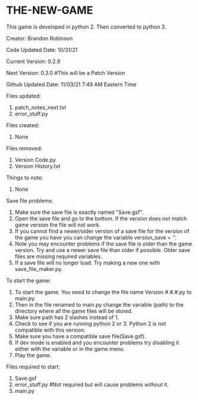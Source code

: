 # THE-NEW-GAME
This game is developed in python 2.
Then converted to python 3.

Creator: Brandon Robinson

Code Updated Date: 10/31/21

Current Version: 0.2.9

Next Version: 0.3.0 #This will be a Patch Version

Github Updated Date: 11/03/21 7:49 AM Eastern Time

Files updated:
  1. patch_notes_next.txt
  2. error_stuff.py

Files created:
  1. None

Files removed:
  1. Version Code.py
  2. Version History.txt

Things to note:
  1. None

Save file problems:
  1. Make sure the save file is exactly named "Save.gsf".
  2. Open the save file and go to the bottom. If the version does not match game version the 
file will not work.
  3. If you cannot find a newer/older version of a save file for the version of the game you have you can change the variable version_save = ''.
  4. Note you may encounter problems if the save file is older than the game version. Try and use a newer save file than older if possible. Older save files are missing required variables.
  5. If a save file will no longer load. Try making a new one with save_file_maker.py.

To start the game:
1. To start the game. You need to change the file name Version #.#.#.py to main.py.
2. Then in the file renamed to main.py change the variable (path) to the directory where all the game files will be stored.
3. Make sure path has 2 slashes instead of 1.
4. Check to see if you are running python 2 or 3. Python 2 is not compatible with this version.
5. Make sure you have a compatible save file(Save.gsf).
6. If dev mode is enabled and you encounter problems try disabling it either with the variable or in the game menu.
7. Play the game.

Files required to start:
  1. Save.gsf
  2. error_stuff.py #Not required but will cause problems without it.
  3. main.py
